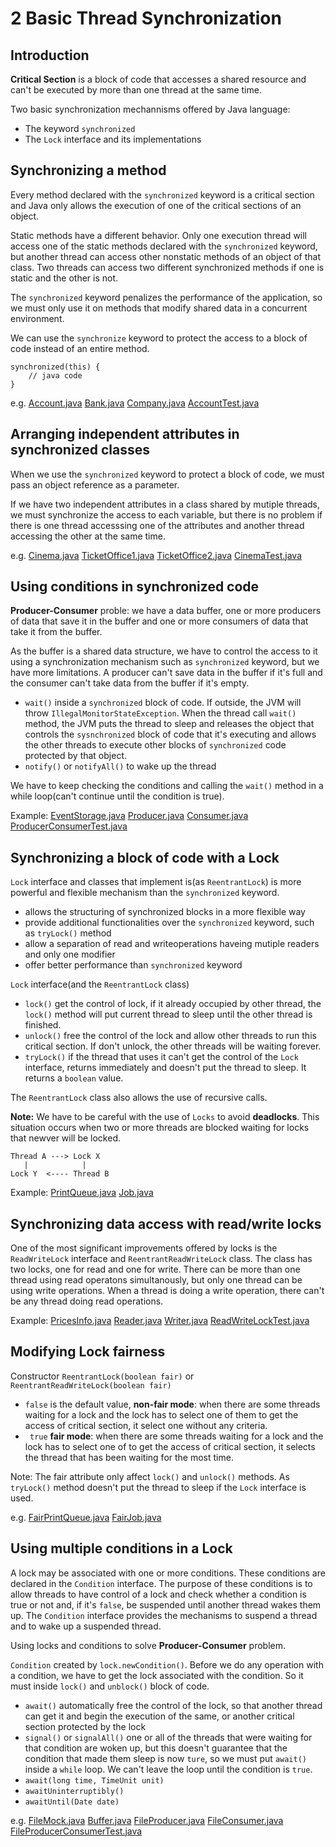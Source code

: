 # 2 Basic Thread Synchronization

## Introduction

__Critical Section__ is a block of code that accesses a shared resource and can't be executed by more than one thread at the same time.

Two basic synchronization mechannisms offered by Java language:

* The keyword `synchronized`
* The `Lock` interface and its implementations

## Synchronizing a method

Every method declared with the `synchronized` keyword is a critical section and Java only allows the execution of one of the critical sections of an object.

Static methods have a different behavior.
Only one execution thread will access one of the static methods declared with the `synchronized` keyword, but another thread can access other nonstatic methods of an object of that class. Two threads can access two different synchronized methods if one is static and the other is not.

The `synchronized` keyword penalizes the performance of the application, so we must only use it on methods that modify shared data in a concurrent environment.

We can use the `synchronize` keyword to protect the access to a block of code instead of an entire method.

    synchronized(this) {
        // java code
    }

e.g. [Account.java](sychronizing-method/Account.java) [Bank.java](sychronizing-method/Bank.java) [Company.java](sychronizing-method/Company.java) [AccountTest.java](sychronizing-method/AccountTest.java)


## Arranging independent attributes in synchronized classes

When we use the `synchronized` keyword to protect a block of code, we must pass an object reference as a parameter.

If we have two independent attributes in a class shared by mutiple threads, we must synchronize the access to each variable, but there is no problem if there is one thread accesssing one of the attributes and another thread accessing the other at the same time.

e.g. [Cinema.java](arranging-independent-attributes-in-synchronized-class/Cinema.java) [TicketOffice1.java](arranging-independent-attributes-in-synchronized-class/TicketOffice1.java) [TicketOffice2.java](arranging-independent-attributes-in-synchronized-class/TicketOffice2.java) [CinemaTest.java](arranging-independent-attributes-in-synchronized-class/CinemaTest.java)


## Using conditions in synchronized code

__Producer-Consumer__ proble: we have a data buffer, one or more producers of data that save it in the buffer and one or more consumers of data that take it from the buffer.

As the buffer is a shared data structure, we have to control the access to it using a synchronization mechanism such as `synchronized` keyword, but we have more limitations.
A producer can't save data in the buffer if it's full and the consumer can't take data from the buffer if it's empty.

* `wait()` inside a `synchronized` block of code. If outside, the JVM will throw `IllegalMonitorStateException`. When the thread call `wait()` method, the JVM puts the thread to sleep and releases the object that controls the `sysnchronized` block of code that it's executing and allows the other threads to execute other blocks of `synchronized` code protected by that object.
* `notify()` or `notifyAll()` to wake up the thread

We have to keep checking the conditions and calling the `wait()` method in a while loop(can't continue until the condition is true).

Example: [EventStorage.java](using-conditions-in-sychronized-code/EventStorage.java) [Producer.java](using-conditions-in-sychronized-code/Producer.java) [Consumer.java](using-conditions-in-sychronized-code/Consumer.java) [ProducerConsumerTest.java](using-conditions-in-sychronized-code/ProducerConsumer.java)


## Synchronizing a block of code with a Lock

`Lock` interface and classes that implement is(as `ReentrantLock`) is more powerful and flexible mechanism than the `synchronized` keyword.

* allows the structuring of synchronized blocks in a more flexible way
* provide additional functionalities over the `synchronized` keyword, such as `tryLock()` method
* allow a separation of read and writeoperations haveing mutiple readers and only one modifier
* offer better performance than `synchronized` keyword

`Lock` interface(and the `ReentrantLock` class)

* `lock()` get the control of lock, if it already occupied by other thread, the `lock()` method will put current thread to sleep until the other thread is finished.
* `unlock()` free the control of the lock and allow other threads to run this critical section. If don't unlock, the other threads will be waiting forever.
* `tryLock()` if the thread that uses it can't get the control of the `Lock` interface, returns immediately and doesn't put the thread to sleep. It returns a `boolean` value.

The `ReentrantLock` class also allows the use of recursive calls.

__Note:__ We have to be careful with the use of `Locks` to avoid __deadlocks__. This situation occurs when two or more threads are blocked waiting for locks that newver will be locked.

    Thread A ---> Lock X
       |            |
    Lock Y  <---- Thread B

Example: [PrintQueue.java](PrintQueue.java) [Job.java](Job.java)


## Synchronizing data access with read/write locks

One of the most significant improvements offered by locks is the `ReadWriteLock` interface and `ReentrantReadWriteLock` class.
The class has two locks, one for read and one for write. There can be more than one thread using read operatons simultanously, but only one thread can be using write operations. When a thread is doing a write operation, there can't be any thread doing read operations.

Example: [PricesInfo.java](PricesInfo.java) [Reader.java](Reader.java) [Writer.java](Writer.java) [ReadWriteLockTest.java](ReadWriteLockTest.java)


## Modifying Lock fairness

Constructor `ReentrantLock(boolean fair)` or `ReentrantReadWriteLock(boolean fair)`

* `false` is the default value, __non-fair mode__: when there are some threads waiting for a lock and the lock has to select one of them to get the access of critical section, it select one without any criteria.
* ` true` __fair mode__: when there are some threads waiting for a lock and the lock has to select one of to get the access of critical section, it selects the thread that has been waiting for the most time.

Note: The fair attribute only affect `lock()` and `unlock()` methods. As `tryLock()` method doesn't put the thread to sleep if the `Lock` interface is used.

e.g. [FairPrintQueue.java](FairPrintQueue.java) [FairJob.java](FairJob.java)


## Using multiple conditions in a Lock

A lock may be associated with one or more conditions. These conditions are declared in the `Condition` interface.
The purpose of these conditions is to allow threads to have control of a lock and check whether a condition is true or not and, if it's `false`, be suspended until another thread wakes them up.
The `Condition` interface provides the mechanisms to suspend a thread and to wake up a suspended thread.

Using locks and conditions to solve __Producer-Consumer__ problem.

`Condition` created by `lock.newCondition()`. Before we do any operation with a condition, we have to get the lock associated with the condition.
So it must inside `lock()` and `unblock()` block of code.

* `await()` automatically free the control of the lock, so that another thread can get it and begin the execution of the same, or another critical section protected by the lock
* `signal()` or `signalAll()` one or all of the threads  that were waiting for that condition are woken up, but this doesn't guarantee that the condition that made them sleep is now `ture`, so we must put `await()` inside a `while` loop. We can't leave the loop until the condition is `true`.
* `await(long time, TimeUnit unit)`
* `awaitUninterruptibly()`
* `awaitUntil(Date date)` 

e.g. [FileMock.java](FileMock.java) [Buffer.java](Buffer.java) [FileProducer.java](FileProducer.java) [FileConsumer.java](FileConsumer.java) [FileProducerConsumerTest.java](FileProducerConsumerTest.java)
